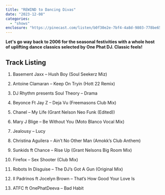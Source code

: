```yaml
---
title: "REWIND to Dancing Divas"
date: "2023-12-08"
categories: 
  - "shows"
enclosure: "https://pinecast.com/listen/b0f30e2e-7bf4-4a8d-9803-778be65ddfc1.mp3 106325594 audio/mpeg "
---
```


**Let's go way back to 2006 for the seasonal festivities with a whole host of uplifting dance classics selected by One Phat DJ. Classic feels!**

## Track Listing

1. Basement Jaxx – Hush Boy (Soul Seekerz Miz)

3. Antoine Clamaran – Keep On Tryin (Hott 22 Remix)

5. DJ Rhythm presents Soul Theory – Drama

7. Beyonce Ft Jay Z – Deja Vu (Freemasons Club Mix)

9. Chanel – My Life (Grant Nelson Neo Funk (Edited))

11. Mary J Blige – Be Without You (Moto Blanco Vocal Mix)

13. Jealousy – Lucy

15. Christina Aguilera – Ain’t No Other Man (Amokk’s Club Anthem)

17. Sunkids ft Chance – Rise Up (Grant Nelsons Big Room Mix)

19. Firefox – Sex Shooter (Club Mix)

21. Robots In Disguise – The DJ’s Got A Gun (Original Mix)

23. Il Padrinos ft Jocelyn Brown – That’s How Good Your Love Is

25. ATFC ft OnePhatDeeva – Bad Habit
